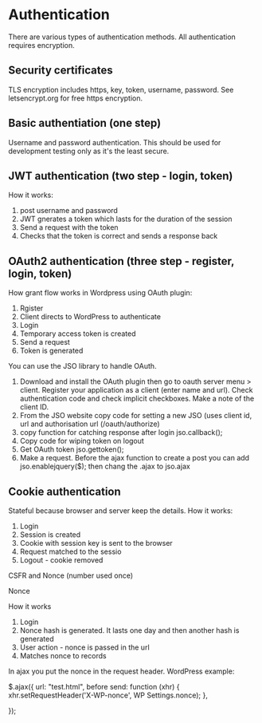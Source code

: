 Authentication
===============

There are various types of authentication methods. All authentication requires encryption.

Security certificates
-----------------------
TLS encryption includes https, key, token, username, password. See letsencrypt.org for free https encryption.

Basic authentiation (one step)
--------------------

Username and password authentication. This should be used for development testing only as it's the least secure.

JWT authentication (two step - login, token)
------------------
How it works:
1. post username and password
2. JWT gnerates a token which lasts for the duration of the session
3. Send a request with the token
4. Checks that the token is correct and sends a response back

OAuth2 authentication (three step - register, login, token)
----------------------
How grant flow works in Wordpress using OAuth plugin:

1. Rgister
2. Client directs to WordPress to authenticate
3. Login
4. Temporary access token is created
5. Send a request
6. Token is generated

You can use the JSO library to handle OAuth. 

1. Download and install the OAuth plugin then go to oauth server menu > client. 
Register your application as a client (enter name and url). Check authentication code and check implicit checkboxes. Make a note
of the client ID.
2. From the JSO website copy code for setting a new JSO (uses client id, url and authorisation url (/oauth/authorize)
3. copy function for catching response after login jso.callback();
4. Copy code for wiping token on logout
5. Get OAuth token jso.gettoken();
6. Make a request.  Before the ajax function to create a post you can add jso.enablejquery($); then chang the .ajax to jso.ajax

Cookie authentication
----------------------
Stateful because browser and server keep the details.
How it works:

1. Login
2. Session is created
3. Cookie with session key is sent to the browser
4. Request matched to the sessio
5. Logout - cookie removed

CSFR and Nonce (number used once)

Nonce

How it works

1. Login
2. Nonce hash is generated.  It lasts one day and then another hash is generated
3. User action - nonce is passed in the url
4. Matches nonce to records

In ajax you put the nonce in the request header. WordPress example:

$.ajax({
  url: "test.html",
before send: function (xhr) {
xhr.setRequestHeader('X-WP-nonce', WP Settings.nonce);
},

});
